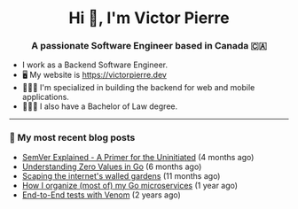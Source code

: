 <h1 align="center">Hi 👋, I'm Victor Pierre</h1>
<h3 align="center">A passionate Software Engineer based in Canada 🇨🇦</h3>

- I work as a Backend Software Engineer.
- 🖥 My website is https://victorpierre.dev
- 👨🏻‍💻 I'm specialized in building the backend for web and mobile applications.
- 👨🏻‍⚖️ I also have a Bachelor of Law degree.

---

### 📝 My most recent blog posts

- [SemVer Explained - A Primer for the Uninitiated](https://victorpierre.dev/articles/semver-for-the-uninitiated/) (4 months ago)
- [Understanding Zero Values in Go](https://victorpierre.dev/articles/zero-values-in-go/) (6 months ago)
- [Scaping the internet&#39;s walled gardens](https://victorpierre.dev/articles/scaping-internet-walled-gardens/) (11 months ago)
- [How I organize (most of) my Go microservices](https://victorpierre.dev/articles/my-go-project-organization/) (1 year ago)
- [End-to-End tests with Venom](https://victorpierre.dev/articles/e2e-tests-with-venom/) (2 years ago)

